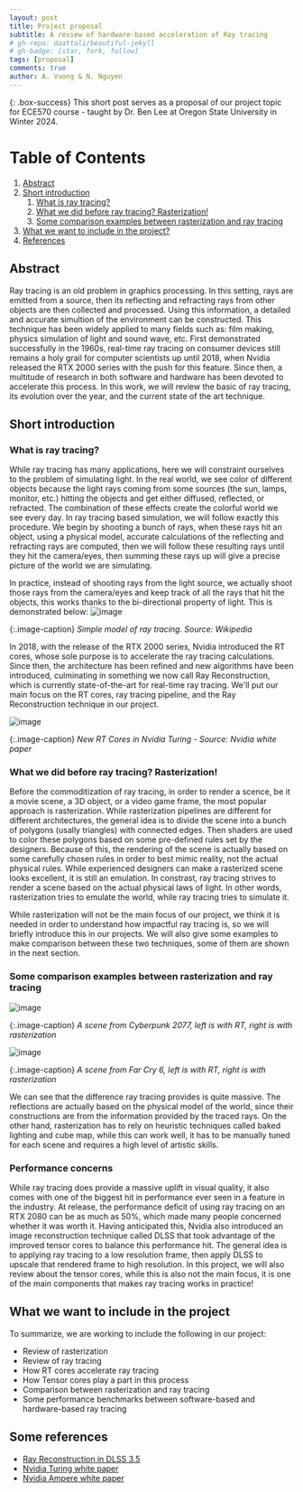 ```yaml
---
layout: post
title: Project proposal
subtitle: A review of hardware-based acceleration of Ray tracing
# gh-repo: daattali/beautiful-jekyll
# gh-badge: [star, fork, follow]
tags: [proposal]
comments: true
author: A. Vuong & N. Nguyen
---
```


{: .box-success}
This short post serves as a proposal of our project topic for ECE570 course - taught by Dr. Ben Lee at Oregon State University in Winter 2024.

# Table of Contents
1. [Abstract](#abstract)
2. [Short introduction](#shortintroduction)
    1. [What is ray tracing?](#introraytracing)
    2. [What we did before ray tracing? Rasterization!](#rasterization)
    3. [Some comparison examples between rasterization and ray tracing](#comparsion)
3. [What we want to include in the project?](#conclusion)
4. [References](#references)

## Abstract <a name="abstract"></a>

Ray tracing is an old problem in graphics processing. In this setting, rays are emitted from a source, then its reflecting and refracting rays from other objects are then collected and processed. Using this information, a detailed and accurate simultion of the environment can be constructed. This technique has been widely applied to many fields such as: film making, physics simulation of light and sound wave, etc. First demonstrated successfully in the 1960s, real-time ray tracing on consumer devices still remains a holy grail for computer scientists up until 2018, when Nvidia released the RTX 2000 series with the push for this feature. Since then, a multitude of research in both software and hardware has been devoted to accelerate this process. In this work, we will review the basic of ray tracing, its evolution over the year, and the current state of the art technique.

## Short introduction <a name="shortintroduction"></a>
### What is ray tracing? <a name="introraytracing"></a>

While ray tracing has many applications, here we will constraint ourselves to the problem of simulating light. In the real world, we see color of different objects because the light rays coming from some sources (the sun, lamps, monitor, etc.) hitting the objects and get either diffused, reflected, or refracted. The combination of these effects create the colorful world we see every day. In ray tracing based simulation, we will follow exactly this procedure. We begin by shooting a bunch of rays, when these rays hit an object, using a physical model, accurate calculations of the reflecting and refracting rays are computed, then we will follow these resulting rays until they hit the camera/eyes, then summing these rays up will give a precise picture of the world we are simulating. 

In practice, instead of shooting rays from the light source, we actually shoot those rays from the camera/eyes and keep track of all the rays that hit the objects, this works thanks to the bi-directional property of light. This is demonstrated below:
![image](/ece570page/assets/img/raytracing/1920px-PathOfRays.svg.png "Ray tracing")

{:.image-caption}
*Simple model of ray tracing. Source: Wikipedia*

In 2018, with the release of the RTX 2000 series, Nvidia introduced the RT cores, whose sole purpose is to accelerate the ray tracing calculations. Since then, the architecture has been refined and new algorithms have been introduced, culminating in something we now call Ray Reconstruction, which is currently state-of-the-art for real-time ray tracing. We'll put our main focus on the RT cores, ray tracing pipeline, and the Ray Reconstruction technique in our project.

![image](/ece570page/assets/img/raytracing/rtcores.png "RT Cores")

{:.image-caption}
*New RT Cores in Nvidia Turing - Source: Nvidia white paper*

### What we did before ray tracing? Rasterization! <a name="rasterization"></a>

Before the commoditization of ray tracing, in order to render a scence, be it a movie scene, a 3D object, or a video game frame, the most popular approach is rasterization. While rasterization pipelines are different for different architectures, the general idea is to divide the scene into a bunch of polygons (usally triangles) with connected edges. Then shaders are used to color these polygons based on some pre-defined rules set by the designers. Because of this, the rendering of the scene is actually based on some carefully chosen rules in order to best mimic reality, not the actual physical rules. While experienced designers can make a rasterized scene looks excellent, it is still an emulation. In constrast, ray tracing strives to render a scene based on the actual physical laws of light. In other words, rasterization tries to emulate the world, while ray tracing tries to simulate it. 

While rasterization will not be the main focus of our project, we think it is needed in order to understand how impactful ray tracing is, so we will briefly introduce this in our projects. We will also give some examples to make comparison between these two techniques, some of them are shown in the next section.

### Some comparison examples between rasterization and ray tracing <a name="comparison"></a>
![image](/ece570page/assets/img/raytracing/cyberpunk.png "Cyberpunk 2077")

{:.image-caption}
*A scene from Cyberpunk 2077, left is with RT, right is with rasterization*

![image](/ece570page/assets/img/raytracing/farcry.png "Far Cry 6")

{:.image-caption}
*A scene from Far Cry 6, left is with RT, right is with rasterization*

We can see that the difference ray tracing provides is quite massive. The reflections are actually based on the physical model of the world, since their constructions are from the information provided by the traced rays. On the other hand, rasterization has to rely on heuristic techniques called baked lighting and cube map, while this can work well, it has to be manually tuned for each scene and requires a high level of artistic skills.

### Performance concerns <a name="performance"></a>

While ray tracing does provide a massive uplift in visual quality, it also comes with one of the biggest hit in performance ever seen in a feature in the industry. At release, the performance deficit of using ray tracing on an RTX 2080 can be as much as 50%, which made many people concerned whether it was worth it. Having anticipated this, Nvidia also introduced an image reconstruction technique called DLSS that took advantage of the improved tensor cores to balance this performance hit. The general idea is to applying ray tracing to a low resolution frame, then apply DLSS to upscale that rendered frame to high resolution. In this project, we will also review about the tensor cores, while this is also not the main focus, it is one of the main components that makes ray tracing works in practice!

## What we want to include in the project <a name="conclusion"></a>

To summarize, we are working to include the following in our project:
- Review of rasterization 
- Review of ray tracing
- How RT cores accelerate ray tracing
- How Tensor cores play a part in this process
- Comparison between rasterization and ray tracing
- Some performance benchmarks between software-based and hardware-based ray tracing

## Some references <a name="references"></a>
- [Ray Reconstruction in DLSS 3.5](https://www.nvidia.com/en-us/geforce/news/nvidia-dlss-3-5-ray-reconstruction/)
- [Nvidia Turing white paper](https://images.nvidia.com/aem-dam/en-zz/Solutions/design-visualization/technologies/turing-architecture/NVIDIA-Turing-Architecture-Whitepaper.pdf)
- [Nvidia Ampere white paper](https://www.nvidia.com/content/PDF/nvidia-ampere-ga-102-gpu-architecture-whitepaper-v2.pdf)